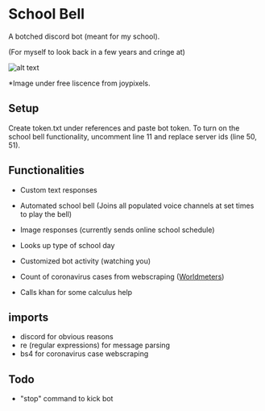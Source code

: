 # School Bell
A botched discord bot (meant for my school).

(For myself to look back in a few years and cringe at)

![alt text](https://emojipedia-us.s3.dualstack.us-west-1.amazonaws.com/socialmedia/emoji-one/104/bell_1f514.png)

*Image under free liscence from joypixels.

## Setup
Create token.txt under references and paste bot token.
To turn on the school bell functionality, uncomment line 11 and replace server ids (line 50, 51).

## Functionalities
* Custom text responses
* Automated school bell
(Joins all populated voice channels at set times to play the bell)
   
* Image responses (currently sends online school schedule)
* Looks up type of school day
* Customized bot activity (watching you)
* Count of coronavirus cases from webscraping ([Worldmeters](worldometers.info/coronavirus))
* Calls khan for some calculus help

## imports
* discord for obvious reasons
* re (regular expressions) for message parsing
* bs4 for coronavirus case webscraping

## Todo
* "stop" command to kick bot